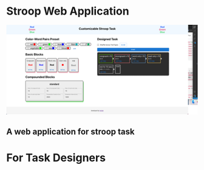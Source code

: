 # Stroop Web Application
![screenshot](./public/screenshot.png)

## A web application for stroop task


# For Task Designers



